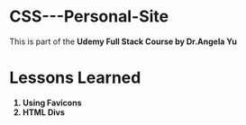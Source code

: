 # CSS---Personal-Site
This is part of the <b> Udemy Full Stack Course by Dr.Angela Yu <b>
<h1> Lessons Learned </h1>
<ol>
  <li>Using Favicons</li>
  <li>HTML Divs</li>
</ul>
